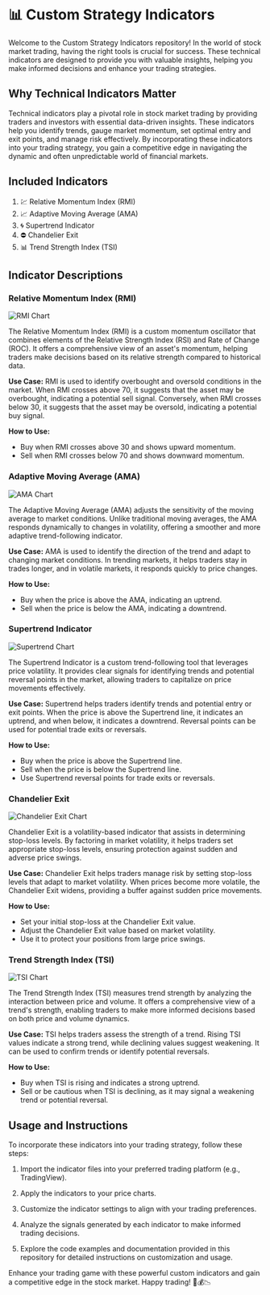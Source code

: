 # 📊 Custom Strategy Indicators

Welcome to the Custom Strategy Indicators repository! In the world of stock market trading, having the right tools is crucial for success. These technical indicators are designed to provide you with valuable insights, helping you make informed decisions and enhance your trading strategies.

## Why Technical Indicators Matter

Technical indicators play a pivotal role in stock market trading by providing traders and investors with essential data-driven insights. These indicators help you identify trends, gauge market momentum, set optimal entry and exit points, and manage risk effectively. By incorporating these indicators into your trading strategy, you gain a competitive edge in navigating the dynamic and often unpredictable world of financial markets.

## Included Indicators

1. 💹 Relative Momentum Index (RMI)
2. 📈 Adaptive Moving Average (AMA)
3. 🌀 Supertrend Indicator
4. ⛔ Chandelier Exit
5. 📊 Trend Strength Index (TSI)

## Indicator Descriptions

### Relative Momentum Index (RMI)
![RMI Chart](images/Relative-Momentum-Index.png)

The Relative Momentum Index (RMI) is a custom momentum oscillator that combines elements of the Relative Strength Index (RSI) and Rate of Change (ROC). It offers a comprehensive view of an asset's momentum, helping traders make decisions based on its relative strength compared to historical data.

**Use Case:** 
RMI is used to identify overbought and oversold conditions in the market. When RMI crosses above 70, it suggests that the asset may be overbought, indicating a potential sell signal. Conversely, when RMI crosses below 30, it suggests that the asset may be oversold, indicating a potential buy signal.

**How to Use:**
- Buy when RMI crosses above 30 and shows upward momentum.
- Sell when RMI crosses below 70 and shows downward momentum.

### Adaptive Moving Average (AMA)
![AMA Chart](images/Adaptive-Moving-Average.png)

The Adaptive Moving Average (AMA) adjusts the sensitivity of the moving average to market conditions. Unlike traditional moving averages, the AMA responds dynamically to changes in volatility, offering a smoother and more adaptive trend-following indicator.

**Use Case:**
AMA is used to identify the direction of the trend and adapt to changing market conditions. In trending markets, it helps traders stay in trades longer, and in volatile markets, it responds quickly to price changes.

**How to Use:**
- Buy when the price is above the AMA, indicating an uptrend.
- Sell when the price is below the AMA, indicating a downtrend.

### Supertrend Indicator
![Supertrend Chart](images/Supertrend-Indicator.png)

The Supertrend Indicator is a custom trend-following tool that leverages price volatility. It provides clear signals for identifying trends and potential reversal points in the market, allowing traders to capitalize on price movements effectively.

**Use Case:**
Supertrend helps traders identify trends and potential entry or exit points. When the price is above the Supertrend line, it indicates an uptrend, and when below, it indicates a downtrend. Reversal points can be used for potential trade exits or reversals.

**How to Use:**
- Buy when the price is above the Supertrend line.
- Sell when the price is below the Supertrend line.
- Use Supertrend reversal points for trade exits or reversals.

### Chandelier Exit
![Chandelier Exit Chart](images/Chandelier-Exit.png)

Chandelier Exit is a volatility-based indicator that assists in determining stop-loss levels. By factoring in market volatility, it helps traders set appropriate stop-loss levels, ensuring protection against sudden and adverse price swings.

**Use Case:**
Chandelier Exit helps traders manage risk by setting stop-loss levels that adapt to market volatility. When prices become more volatile, the Chandelier Exit widens, providing a buffer against sudden price movements.

**How to Use:**
- Set your initial stop-loss at the Chandelier Exit value.
- Adjust the Chandelier Exit value based on market volatility.
- Use it to protect your positions from large price swings.

### Trend Strength Index (TSI)
![TSI Chart](images/Trend-Strength-Index.png)

The Trend Strength Index (TSI) measures trend strength by analyzing the interaction between price and volume. It offers a comprehensive view of a trend's strength, enabling traders to make more informed decisions based on both price and volume dynamics.

**Use Case:**
TSI helps traders assess the strength of a trend. Rising TSI values indicate a strong trend, while declining values suggest weakening. It can be used to confirm trends or identify potential reversals.

**How to Use:**
- Buy when TSI is rising and indicates a strong uptrend.
- Sell or be cautious when TSI is declining, as it may signal a weakening trend or potential reversal.

## Usage and Instructions

To incorporate these indicators into your trading strategy, follow these steps:

1. Import the indicator files into your preferred trading platform (e.g., TradingView).

2. Apply the indicators to your price charts.

3. Customize the indicator settings to align with your trading preferences.

4. Analyze the signals generated by each indicator to make informed trading decisions.

5. Explore the code examples and documentation provided in this repository for detailed instructions on customization and usage.

Enhance your trading game with these powerful custom indicators and gain a competitive edge in the stock market. Happy trading! 🚀💰📉
